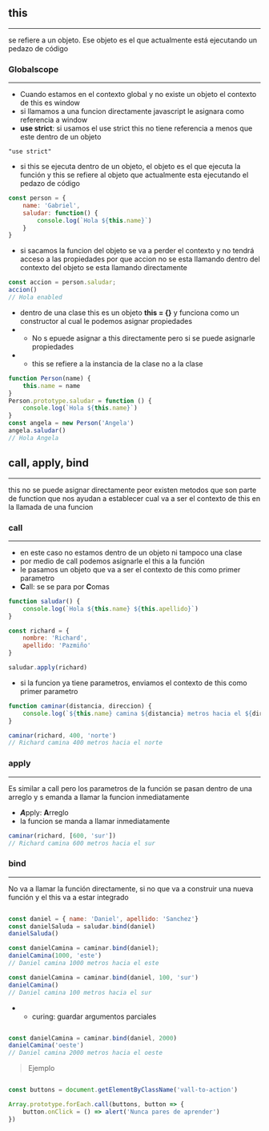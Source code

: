 ## this
***

se refiere a un objeto. Ese objeto es el que actualmente está ejecutando un pedazo de código

### Globalscope
***

- Cuando estamos en el contexto global y no existe un objeto el contexto de this es window
- si llamamos a una funcion directamente javascript le asignara como referencia a window
- **use strict**: si usamos el use strict this no tiene referencia a menos que este dentro de un objeto
```
"use strict"
```
- si this se ejecuta dentro de un objeto, el objeto es el que ejecuta la función y this se refiere al objeto que actualmente esta ejecutando el pedazo de código
```javascript
const person = {
    name: 'Gabriel',
    saludar: function() {
        console.log(`Hola ${this.name}`)
    }
}
```
- si sacamos la funcion del objeto se va a perder el contexto y no tendrá acceso a las propiedades por que accion no se esta llamando dentro del contexto del objeto se esta llamando directamente
```javascript
const accion = person.saludar;
accion()
// Hola enabled
```
- dentro de una clase this es un objeto **this = {}** y funciona como un constructor al cual le podemos asignar propiedades
- - No s epuede asignar a this directamente pero si se puede asignarle propiedades
- - this se refiere a la instancia de la clase no a la clase
```javascript
function Person(name) {
    this.name = name
}
Person.prototype.saludar = function () {
    console.log(`Hola ${this.name}`)
}
const angela = new Person('Angela')
angela.saludar()
// Hola Angela
```


## call, apply, bind
***

this no se puede asignar directamente peor existen metodos que son parte de function que nos ayudan a establecer cual va a ser el contexto de this en la llamada de una funcion

### call
***

- en este caso no estamos dentro de un objeto ni tampoco una clase
- por medio de call podemos asignarle el this a la función
- le pasamos un objeto que va a ser el contexto de this como primer parametro
- **C**all: se se para por **C**omas

```javascript
function saludar() {
    console.log(`Hola ${this.name} ${this.apellido}`)
}

const richard = {
    nombre: 'Richard',
    apellido: 'Pazmiño'
}

saludar.apply(richard)
```
- si la funcion ya tiene parametros, enviamos el contexto de this como primer parametro

```javascript
function caminar(distancia, direccion) {
    console.log(`${this.name} camina ${distancia} metros hacia el ${direccion}`)
}

caminar(richard, 400, 'norte')
// Richard camina 400 metros hacia el norte
```

### apply
***

Es similar a call pero los parametros de la función se pasan dentro de una arreglo y s emanda a llamar la funcion inmediatamente

- ***A***pply: **A**rreglo
- la funcion se manda a llamar inmediatamente

```javascript
caminar(richard, [600, 'sur'])
// Richard camina 600 metros hacia el sur
```

### bind
***

No va a llamar la función directamente, si no que va a construir una nueva función y el this va a estar integrado


```javascript

const daniel = { name: 'Daniel', apellido: 'Sanchez'}
const danielSaluda = saludar.bind(daniel)
danielSaluda()

const danielCamina = caminar.bind(daniel);
danielCamina(1000, 'este')
// Daniel camina 1000 metros hacia el este

const danielCamina = caminar.bind(daniel, 100, 'sur')
danielCamina()
// Daniel camina 100 metros hacia el sur

```

- - curing: guardar argumentos parciales

```javascript

const danielCamina = caminar.bind(daniel, 2000)
danielCamina('oeste')
// Daniel camina 2000 metros hacia el oeste
```

> Ejemplo

```javascript

const buttons = document.getElementByClassName('vall-to-action')

Array.prototype.forEach.call(buttons, button => {
    button.onClick = () => alert('Nunca pares de aprender')
})
```